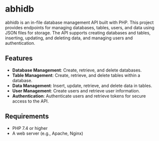# abhidb

abhidb is an in-file database management API built with PHP. This project provides endpoints for managing databases, tables, users, and data using JSON files for storage. The API supports creating databases and tables, inserting, updating, and deleting data, and managing users and authentication.

## Features

- **Database Management**: Create, retrieve, and delete databases.
- **Table Management**: Create, retrieve, and delete tables within a database.
- **Data Management**: Insert, update, retrieve, and delete data in tables.
- **User Management**: Create users and retrieve user information.
- **Authentication**: Authenticate users and retrieve tokens for secure access to the API.

## Requirements

- PHP 7.4 or higher
- A web server (e.g., Apache, Nginx)